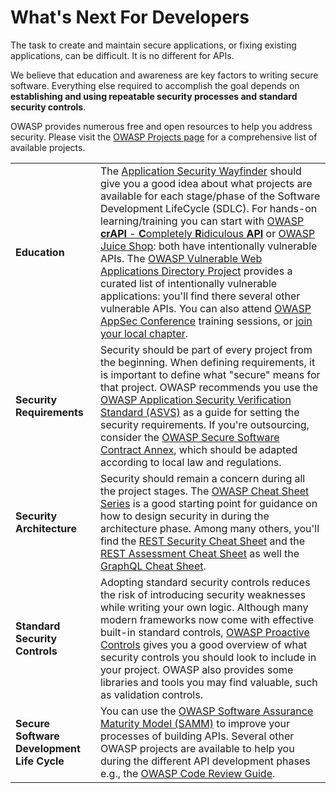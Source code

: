 What's Next For Developers
==========================

The task to create and maintain secure applications, or fixing existing
applications, can be difficult. It is no different for APIs.

We believe that education and awareness are key factors to writing secure
software. Everything else required to accomplish the goal depends on
**establishing and using repeatable security processes and standard security
controls**.

OWASP provides numerous free and open resources to help you address security.
Please visit the [OWASP Projects page][1] for a comprehensive list of available
projects.

| | |
|-|-|
| **Education** | The [Application Security Wayfinder][2] should give you a good idea about what projects are available for each stage/phase of the Software Development LifeCycle (SDLC). For hands-on learning/training you can start with [OWASP **crAPI** - **C**ompletely **R**idiculous **API**][3] or [OWASP Juice Shop][4]: both have intentionally vulnerable APIs. The [OWASP Vulnerable Web Applications Directory Project][5] provides a curated list of intentionally vulnerable applications: you'll find there several other vulnerable APIs. You can also attend [OWASP AppSec Conference][6] training sessions, or [join your local chapter][7]. |
| **Security Requirements** | Security should be part of every project from the beginning. When defining requirements, it is important to define what "secure" means for that project. OWASP recommends you use the [OWASP Application Security Verification Standard (ASVS)][8] as a guide for setting the security requirements. If you're outsourcing, consider the [OWASP Secure Software Contract Annex][9], which should be adapted according to local law and regulations. |
| **Security Architecture** | Security should remain a concern during all the project stages. The [OWASP Cheat Sheet Series][10] is a good starting point for guidance on how to design security in during the architecture phase. Among many others, you'll find the [REST Security Cheat Sheet][11] and the [REST Assessment Cheat Sheet][12] as well the [GraphQL Cheat Sheet][13]. |
| **Standard Security Controls** | Adopting standard security controls reduces the risk of introducing security weaknesses while writing your own logic. Although many modern frameworks now come with effective built-in standard controls, [OWASP Proactive Controls][14] gives you a good overview of what security controls you should look to include in your project. OWASP also provides some libraries and tools you may find valuable, such as validation controls. |
| **Secure Software Development Life Cycle** | You can use the [OWASP Software Assurance Maturity Model (SAMM)][15] to improve your processes of building APIs. Several other OWASP projects are available to help you during the different API development phases e.g., the [OWASP Code Review Guide][16]. |

[1]: https://owasp.org/projects/
[2]: https://owasp.org/projects/#owasp-projects-the-sdlc-and-the-security-wayfinder
[3]: https://owasp.org/www-project-crapi/
[4]: https://owasp.org/www-project-juice-shop/
[5]: https://owasp.org/www-project-vulnerable-web-applications-directory/
[6]: https://owasp.org/events/
[7]: https://owasp.org/chapters/
[8]: https://owasp.org/www-project-application-security-verification-standard/
[9]: https://owasp.org/www-community/OWASP_Secure_Software_Contract_Annex
[10]: https://cheatsheetseries.owasp.org/
[11]: https://cheatsheetseries.owasp.org/cheatsheets/REST_Security_Cheat_Sheet.html
[12]: https://cheatsheetseries.owasp.org/cheatsheets/REST_Assessment_Cheat_Sheet.html
[13]: https://cheatsheetseries.owasp.org/cheatsheets/GraphQL_Cheat_Sheet.html
[14]: https://owasp.org/www-project-proactive-controls/
[15]: https://owasp.org/www-project-samm/
[16]: https://owasp.org/www-project-code-review-guide/
